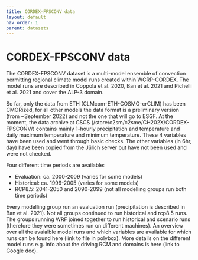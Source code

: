 ```yaml
---
title: CORDEX-FPSCONV data
layout: default
nav_order: 1
parent: datasets
---
```


# CORDEX-FPSCONV data

The CORDEX-FPSCONV dataset is a multi-model ensemble of convection permitting regional climate model runs created within WCRP-CORDEX.
The model runs are described in Coppola et al. 2020, Ban et al. 2021 and Pichelli et al. 2021 and cover the ALP-3 domain.

So far, only the data from ETH (CLMcom-ETH-COSMO-crCLIM) has been CMORized, for all other models the data format is a preliminary version (from ~September 2022) and not the one that will go to ESGF.
At the moment, the data archive at CSCS (/store/c2sm/c2sme/CH202X/CORDEX-FPSCONV/) contains mainly 1-hourly precipitation and temperature and daily maximum temperature and minimum temperature.
These 4 variables have been used and went through basic checks. The other variables (in 6hr, day) have been copied from the Jülich server but have not been used and were not checked.

Four different time periods are available:
* Evaluation: ca. 2000-2009 (varies for some models)
* Historical: ca. 1996-2005 (varies for some models)
* RCP8.5: 2041-2050 and 2090-2099 (not all modelling groups run both time periods) 

Every modelling group run an evaluation run (precipitation is described in Ban et al. 2021).
Not all groups continued to run historical and rcp8.5 runs.
The groups running WRF joined together to run historical and scenario runs (therefore they were sometimes run on different machines).
An overview over all the avaialble model runs and which variables are available for which runs can be found here (link to file in polybox).
More details on the different model runs e.g. info about the driving RCM and domains is here (link to Google doc).
